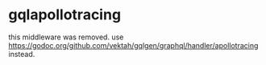 # gqlapollotracing

this middleware was removed.
use https://godoc.org/github.com/vektah/gqlgen/graphql/handler/apollotracing instead.
